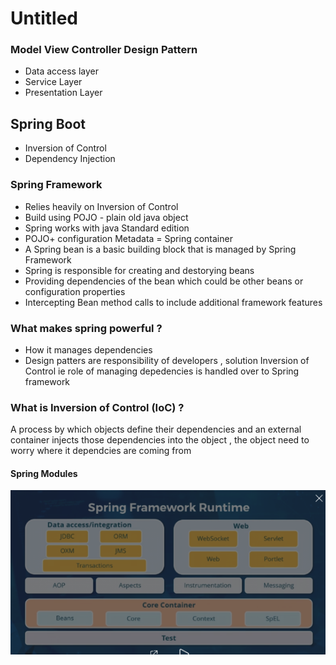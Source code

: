 # Untitled

### Model View Controller Design Pattern

* Data access layer
* Service Layer
* Presentation Layer 



## Spring Boot  

* Inversion of Control 
* Dependency Injection 

### Spring Framework

* Relies heavily on Inversion of Control 
* Build using POJO - plain old java object
* Spring works with java Standard edition
* POJO+ configuration Metadata = Spring container 
* A Spring bean is a basic building block that is managed by Spring Framework
* Spring is responsible for creating and destorying beans
* Providing dependencies  of the bean which could be other beans or configuration properties
* Intercepting Bean method calls to include additional framework features

### What makes spring powerful ?

* How it manages dependencies
* Design patters are responsibility of developers , solution Inversion of Control  ie role of managing depedencies is handled over to Spring framework 

### What is Inversion of Control  \(IoC\) ?

A process by which  objects define their dependencies and an external container injects those dependencies into the object  , the object need to worry where it dependcies are coming from 

#### Spring Modules

 

![](.gitbook/assets/image%20%281%29.png)

 


